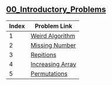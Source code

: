 ## [00_Introductory_Problems](#00_introductory_problems)

| Index | Problem Link                                             |
| ----- | -------------------------------------------------------- |
| 1     | [Weird Algorithm](https://cses.fi/problemset/task/1068)  |
| 2     | [Missing Number](https://cses.fi/problemset/task/1083)   |
| 3     | [Repitions](https://cses.fi/problemset/task/1069)        |
| 4     | [Increasing Array](https://cses.fi/problemset/task/1094) |
| 5     | [Permutations](https://cses.fi/problemset/task/1070)     |
